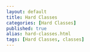 ```yaml
---
layout: default
title: Hard Classes 
categories: [Hard Classes]
published: true
alias: hard-classes.html
tags: [Hard Classes, classes]
---
```


